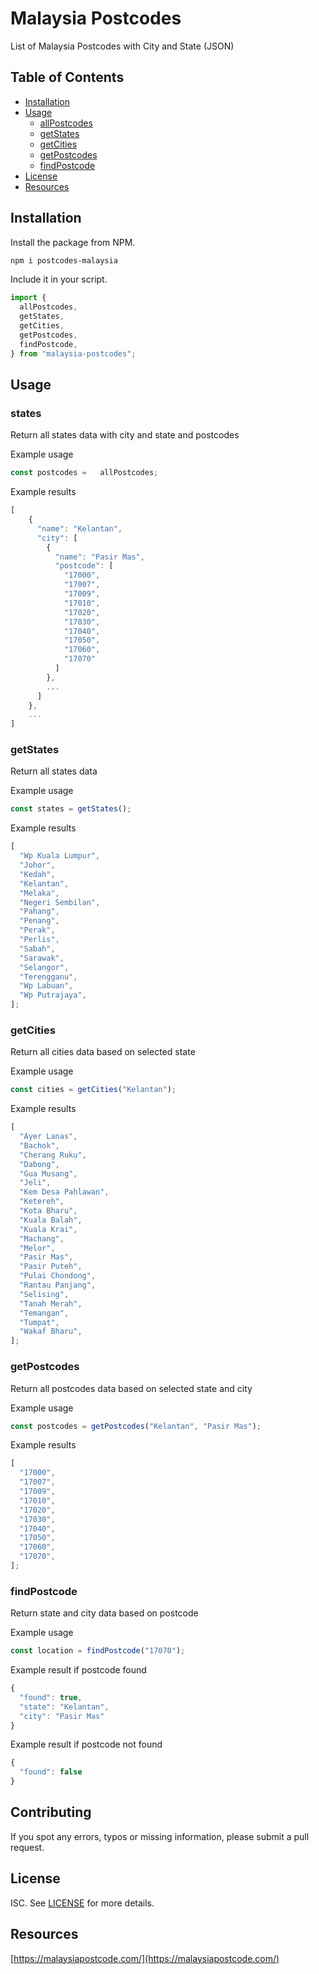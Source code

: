 # Malaysia Postcodes

List of Malaysia Postcodes with City and State (JSON) 

## Table of Contents

- [Installation](#installation)
- [Usage](#usage)
  - [allPostcodes](#allPostcodes)
  - [getStates](#getStates)
  - [getCities](#getCities)
  - [getPostcodes](#getPostcodes)
  - [findPostcode](#findPostcode)
- [License](#license)
- [Resources](#resources)

## Installation

Install the package from NPM.

```bash
npm i postcodes-malaysia
```

Include it in your script.

```js
import {
  allPostcodes,
  getStates,
  getCities,
  getPostcodes,
  findPostcode,
} from "malaysia-postcodes";
```

## Usage

### states

Return all states data with city and state and postcodes

Example usage

```js
const postcodes =   allPostcodes;
```

Example results

```js
[
    {
      "name": "Kelantan",
      "city": [
        {
          "name": "Pasir Mas",
          "postcode": [
            "17000",
            "17007",
            "17009",
            "17010",
            "17020",
            "17030",
            "17040",
            "17050",
            "17060",
            "17070"
          ]
        },
        ...
      ]
    },
    ...
]
```

### getStates

Return all states data

Example usage

```js
const states = getStates();
```

Example results

```js
[
  "Wp Kuala Lumpur",
  "Johor",
  "Kedah",
  "Kelantan",
  "Melaka",
  "Negeri Sembilan",
  "Pahang",
  "Penang",
  "Perak",
  "Perlis",
  "Sabah",
  "Sarawak",
  "Selangor",
  "Terengganu",
  "Wp Labuan",
  "Wp Putrajaya",
];
```

### getCities

Return all cities data based on selected state

Example usage

```js
const cities = getCities("Kelantan");
```

Example results

```js
[
  "Ayer Lanas",
  "Bachok",
  "Cherang Ruku",
  "Dabong",
  "Gua Musang",
  "Jeli",
  "Kem Desa Pahlawan",
  "Ketereh",
  "Kota Bharu",
  "Kuala Balah",
  "Kuala Krai",
  "Machang",
  "Melor",
  "Pasir Mas",
  "Pasir Puteh",
  "Pulai Chondong",
  "Rantau Panjang",
  "Selising",
  "Tanah Merah",
  "Temangan",
  "Tumpat",
  "Wakaf Bharu",
];
```

###

### getPostcodes

Return all postcodes data based on selected state and city

Example usage

```js
const postcodes = getPostcodes("Kelantan", "Pasir Mas");
```

Example results

```js
[
  "17000",
  "17007",
  "17009",
  "17010",
  "17020",
  "17030",
  "17040",
  "17050",
  "17060",
  "17070",
];
```

### findPostcode

Return state and city data based on postcode

Example usage

```js
const location = findPostcode("17070");
```

Example result if postcode found

```js
{
  "found": true,
  "state": "Kelantan",
  "city": "Pasir Mas"
}
```

Example result if postcode not found

```js
{
  "found": false
}
```

## Contributing

If you spot any errors, typos or missing information, please submit a pull request.

## License

ISC. See [LICENSE](LICENSE) for more details.

## Resources
[https://malaysiapostcode.com/](https://malaysiapostcode.com/)
